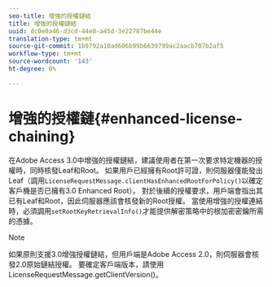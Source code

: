 ```yaml
---
seo-title: 增強的授權鏈結
title: 增強的授權鏈結
uuid: dc0e0a46-d3cd-44e8-a45d-3e22787be44e
translation-type: tm+mt
source-git-commit: 1b9792a10ad606b99b6639799ac2aacb707b2af5
workflow-type: tm+mt
source-wordcount: '143'
ht-degree: 0%

---
```



# 增強的授權鏈{#enhanced-license-chaining}

在Adobe Access 3.0中增強的授權鏈結，建議使用者在第一次要求特定機器的授權時，同時核發Leaf和Root。 如果用戶已經擁有Root許可證，則伺服器僅能發出Leaf（調用`LicenseRequestMessage.clientHasEnhancedRootForPolicy()`以確定客戶機是否已擁有3.0 Enhanced Root）。 對於後續的授權要求，用戶端會指出其已有Leaf和Root，因此伺服器應該會核發新的Root授權。 當使用增強的授權連結時，必須調用`setRootKeyRetrievalInfo()`才能提供解密策略中的根加密密鑰所需的憑據。

>[!NOTE]
>
>如果原則支援3.0增強授權鏈結，但用戶端是Adobe Access 2.0，則伺服器會核發2.0原始鏈結授權。 要確定客戶端版本，請使用LicenseRequestMessage.getClientVersion()。

